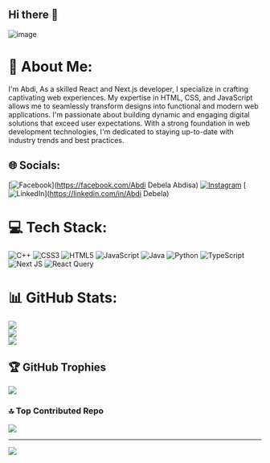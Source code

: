 ## Hi there 👋
![image](https://github.com/user-attachments/assets/22776b23-7e6f-43d4-8894-9c855800823d)

# 💫 About Me:
I'm Abdi, As a skilled React and Next.js developer, I specialize in crafting captivating web experiences. My expertise in HTML, CSS, and JavaScript allows me to seamlessly transform designs into functional and modern web applications. I'm passionate about building dynamic and engaging digital solutions that exceed user expectations. With a strong foundation in web development technologies, I'm dedicated to staying up-to-date with industry trends and best practices.


## 🌐 Socials:
[![Facebook](https://img.shields.io/badge/Facebook-%231877F2.svg?logo=Facebook&logoColor=white)](https://facebook.com/Abdi Debela Abdisa) [![Instagram](https://img.shields.io/badge/Instagram-%23E4405F.svg?logo=Instagram&logoColor=white)](https://instagram.com/@abdi.debela.12) [![LinkedIn](https://img.shields.io/badge/LinkedIn-%230077B5.svg?logo=linkedin&logoColor=white)](https://linkedin.com/in/Abdi Debela) 

# 💻 Tech Stack:
![C++](https://img.shields.io/badge/c++-%2300599C.svg?style=for-the-badge&logo=c%2B%2B&logoColor=white) ![CSS3](https://img.shields.io/badge/css3-%231572B6.svg?style=for-the-badge&logo=css3&logoColor=white) ![HTML5](https://img.shields.io/badge/html5-%23E34F26.svg?style=for-the-badge&logo=html5&logoColor=white) ![JavaScript](https://img.shields.io/badge/javascript-%23323330.svg?style=for-the-badge&logo=javascript&logoColor=%23F7DF1E) ![Java](https://img.shields.io/badge/java-%23ED8B00.svg?style=for-the-badge&logo=openjdk&logoColor=white) ![Python](https://img.shields.io/badge/python-3670A0?style=for-the-badge&logo=python&logoColor=ffdd54) ![TypeScript](https://img.shields.io/badge/typescript-%23007ACC.svg?style=for-the-badge&logo=typescript&logoColor=white) ![Next JS](https://img.shields.io/badge/Next-black?style=for-the-badge&logo=next.js&logoColor=white) ![React Query](https://img.shields.io/badge/-React%20Query-FF4154?style=for-the-badge&logo=react%20query&logoColor=white)
# 📊 GitHub Stats:
![](https://github-readme-stats.vercel.app/api?username=Abdi0947&theme=dracula&hide_border=false&include_all_commits=false&count_private=false)<br/>
![](https://github-readme-streak-stats.herokuapp.com/?user=Abdi0947&theme=dracula&hide_border=false)<br/>
![](https://github-readme-stats.vercel.app/api/top-langs/?username=Abdi0947&theme=dracula&hide_border=false&include_all_commits=false&count_private=false&layout=compact)

## 🏆 GitHub Trophies
![](https://github-profile-trophy.vercel.app/?username=Abdi0947&theme=shadow_red&no-frame=false&no-bg=false&margin-w=4)

### 🔝 Top Contributed Repo
![](https://github-contributor-stats.vercel.app/api?username=Abdi0947&limit=5&theme=dark&combine_all_yearly_contributions=true)

---
[![](https://visitcount.itsvg.in/api?id=Abdi0947&icon=6&color=4)](https://visitcount.itsvg.in)

<!-- Proudly created with GPRM ( https://gprm.itsvg.in ) -->

